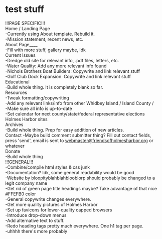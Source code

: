 # test stuff
!!!PAGE SPECIFIC!!!  
Home / Landing Page  
 -Currently using About template.  Rebuild it.  
 -Mission statement, recent news, etc.  
About Page____  
 -Fill with more stuff, gallery maybe, idk  
Current Issues  
 -Dredge old site for relevant info, .pdf files, letters, etc.  
 -Water Quality: Add any more relevant info found  
 -Nichols Brothers Boat Builders: Copywrite and link relevant stuff  
 -Golf Club Dock Expansion: Copywrite and link relevant stuff  
Educational  
 -Build whole thing.  It is completely blank so far.  
Resources  
 -Tweak formatting/copywriting  
 -Add any relevant links/info from other Whidbey Island / Island County /   
 -Make sure all info is up-to-date  
 -Set calendar for next county/state/federal representative elections  
Holmes Harbor sites  
Archives  
 -Build whole thing.  Prep for easy addition of new articles.  
Contact
 -Maybe build comment submitter thing? Fill out contact fields, press 'send', email is sent to webmaster@friendsofholmesharbor.org or whatever  
Donate  
 -Build whole thing  
!!!GENERAL!!!  
 -Combine/compile html styles & css junk  
 -Documentation? Idk, some general readability would be good  
 -Website by bloopityblahblahblooblorp should probably be changed to a legit company name  
 -Get rid of green page title headings maybe? Take advantage of that nice #FFEFB0 color  
 -General copywrite changes everywhere.  
 -Get more quality pictures of Holmes Harbor  
 -Set up favicons for lower-quality capped browsers  
 -Introduce drop-down menus  
 -Add alternative text to stuff.   
 -Redo heading tags pretty much everywhere.  One h1 tag per page.  
 -uhhhh there's more probably  
